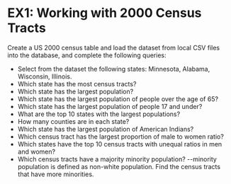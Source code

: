 # EX1: Working with 2000 Census Tracts

Create a US 2000 census table and load the dataset from local CSV files into the database, and complete the following queries:

- Select from the dataset the following states: Minnesota, Alabama, Wisconsin, Illinois.
- Which state has the most census tracts?
- Which state has the largest population?
- Which state has the largest population of people over the age of 65?
- Which state has the largest population of people 17 and under?
- What are the top 10 states with the largest populations?
- How many counties are in each state?
- Which state has the largest population of American Indians?
- Which census tract has the largest proportion of male to women ratio?
- Which states have the top 10 census tracts with unequal ratios in men and women?
- Which census tracts have a majority minority population? --minority population is defined as non-white population. Find the census tracts that have more minorities.

